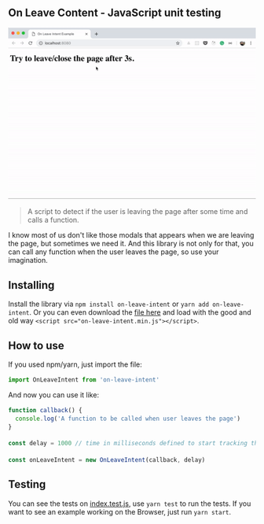 ## On Leave Content - JavaScript unit testing

![User moving to close the page and it shows an alert modal](https://raw.githubusercontent.com/jullierme/on-leave-intent/master/example/on-leave-intent.gif)

> A script to detect if the user is leaving the page after some time and calls a function.

I know most of us don't like those modals that appears when we are leaving the page, but sometimes we need it. And this library is not only for that, you can call any function when the user leaves the page, so use your imagination.

## Installing

Install the library via `npm install on-leave-intent` or `yarn add on-leave-intent`. Or you can even download the [file here](https://github.com/jullierme/on-leave-intent/blob/master/lib/on-leave-intent.min.js) and load with the good and old way `<script src="on-leave-intent.min.js"></script>`.

## How to use

If you used npm/yarn, just import the file:

```js
import OnLeaveIntent from 'on-leave-intent'
```

And now you can use it like:

```js
function callback() {
  console.log('A function to be called when user leaves the page')
}

const delay = 1000 // time in milliseconds defined to start tracking the user

const onLeaveIntent = new OnLeaveIntent(callback, delay)
```

## Testing

You can see the tests on [index.test.js](https://github.com/jullierme/on-leave-intent/blob/master/src/index.test.js), use `yarn test` to run the tests. If you want to see an example working on the Browser, just run `yarn start`.
